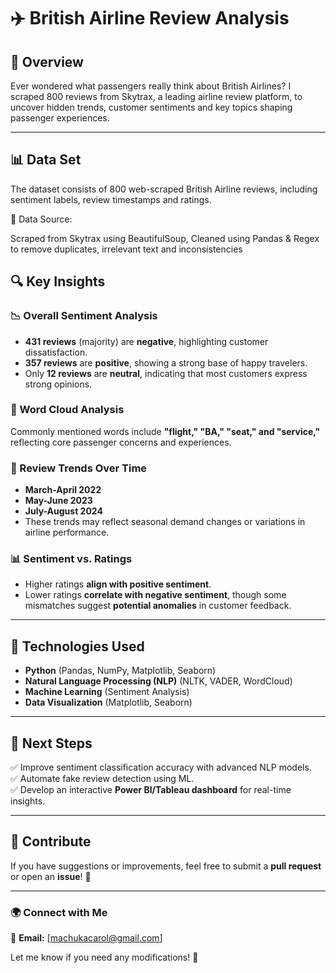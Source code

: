 # ✈️ British Airline Review Analysis  

## 📌 Overview
Ever wondered what passengers really think about British Airlines? I scraped 800 reviews from Skytrax, a leading airline review platform, to uncover hidden trends, customer sentiments and key topics shaping passenger experiences.

---

## 📊 Data Set  
The dataset consists of 800 web-scraped British Airline reviews, including sentiment labels, review timestamps and ratings.

📌 Data Source:

Scraped from Skytrax using BeautifulSoup, 
Cleaned using Pandas & Regex to remove duplicates, irrelevant text and inconsistencies

## 🔍 Key Insights  

### **📉 Overall Sentiment Analysis**  
- **431 reviews** (majority) are **negative**, highlighting customer dissatisfaction.  
- **357 reviews** are **positive**, showing a strong base of happy travelers.  
- Only **12 reviews** are **neutral**, indicating that most customers express strong opinions.  

### **🌟 Word Cloud Analysis**  
Commonly mentioned words include **"flight," "BA," "seat," and "service,"** reflecting core passenger concerns and experiences.  

### **📅 Review Trends Over Time**  
  - **March-April 2022**  
  - **May-June 2023**  
  - **July-August 2024**  
- These trends may reflect seasonal demand changes or variations in airline performance.  

### **📊 Sentiment vs. Ratings**  
- Higher  ratings **align with positive sentiment**.  
- Lower  ratings **correlate with negative sentiment**, though some mismatches suggest **potential anomalies** in customer feedback.  

---

## 🚀 Technologies Used  
- **Python** (Pandas, NumPy, Matplotlib, Seaborn)  
- **Natural Language Processing (NLP)** (NLTK, VADER, WordCloud)  
- **Machine Learning** (Sentiment Analysis)  
- **Data Visualization** (Matplotlib, Seaborn)  

---

## 📌 Next Steps  
✅ Improve sentiment classification accuracy with advanced NLP models.  
✅ Automate fake review detection using ML.  
✅ Develop an interactive **Power BI/Tableau dashboard** for real-time insights.  

---

## 📢 Contribute  
If you have suggestions or improvements, feel free to submit a **pull request** or open an **issue**! 🚀  

---

### 🌍 Connect with Me  
📧 **Email:** [machukacarol@gmail.com]  

Let me know if you need any modifications! 🚀
